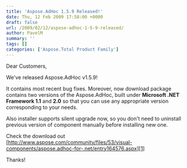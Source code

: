 ```yaml
---
title: 'Aspose.AdHoc 1.5.9 Released!'
date: Thu, 12 Feb 2009 17:58:00 +0000
draft: false
url: /2009/02/12/aspose-adhoc-1-5-9-released/
author: PavelM
summary: ''
tags: []
categories: ['Aspose.Total Product Family']
---
```


Dear Customers,

We've released Aspose.AdHoc v1.5.9!

It contains most recent bug fixes. Moreover, now download package contains two versions of the Aspose.AdHoc, built under **Microsoft .NET Framework 1.1** and **2.0** so that you can use any appropriate version corresponding to your needs.

Also installer supports silent upgrade now, so you don't need to uninstall previous version of component manually before installing new one.

Check the download out [http://www.aspose.com/community/files/53/visual-components/aspose.adhoc-for-.net/entry164576.aspx][1]

Thanks!




[1]: http://www.aspose.com/community/files/53/visual-components/aspose.adhoc-for-.net/entry164576.aspx




